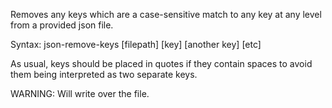 Removes any keys which are a case-sensitive match to any key at any level from a provided json file.

Syntax:
json-remove-keys [filepath] [key] [another key] [etc]

As usual, keys should be placed in quotes if they contain spaces to avoid them being interpreted as two separate keys.


WARNING:
Will write over the file.
